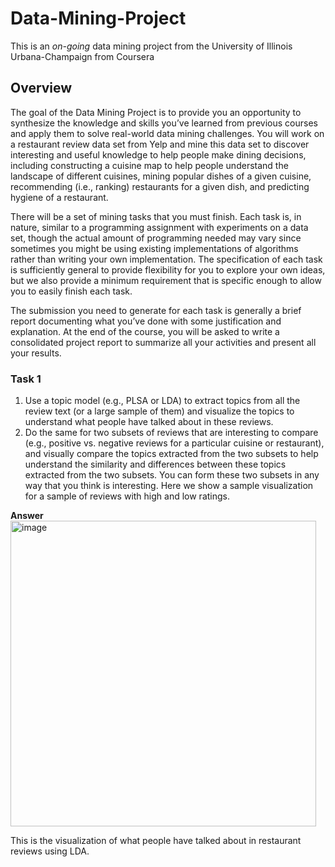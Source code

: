 # Data-Mining-Project
This is an *on-going* data mining project from the University of Illinois Urbana-Champaign from Coursera

## Overview
The goal of the Data Mining Project is to provide you an opportunity to synthesize the knowledge and skills you’ve learned from previous courses and apply them to solve real-world data mining challenges. You will work on a restaurant review data set from Yelp and mine this data set to discover interesting and useful knowledge to help people make dining decisions, including constructing a cuisine map to help people understand the landscape of different cuisines, mining popular dishes of a given cuisine, recommending (i.e., ranking) restaurants for a given dish, and predicting hygiene of a restaurant.

There will be a set of mining tasks that you must finish. Each task is, in nature, similar to a programming assignment with experiments on a data set, though the actual amount of programming needed may vary since sometimes you might be using existing implementations of algorithms rather than writing your own implementation. The specification of each task is sufficiently general to provide flexibility for you to explore your own ideas, but we also provide a minimum requirement that is specific enough to allow you to easily finish each task.

The submission you need to generate for each task is generally a brief report documenting what you’ve done with some justification and explanation. At the end of the course, you will be asked to write a consolidated project report to summarize all your activities and present all your results. 


### Task 1 
1. Use a topic model (e.g., PLSA or LDA) to extract topics from all the review text (or a large sample of them) and visualize the topics to understand what people have talked about in these reviews.  
2. Do the same for two subsets of reviews that are interesting to compare (e.g., positive vs. negative reviews for a particular cuisine or restaurant), and visually compare the topics extracted from the two subsets to help understand the similarity and differences between these topics extracted from the two subsets. You can form these two subsets in any way that you think is interesting. Here we show a sample visualization for a sample of reviews with high and low ratings.


**Answer**  
<img width="489" alt="image" src="https://github.com/user-attachments/assets/88c113f0-11d3-4bb7-9415-936ccb061088">  

This is the visualization of what people have talked about in restaurant reviews using LDA.
